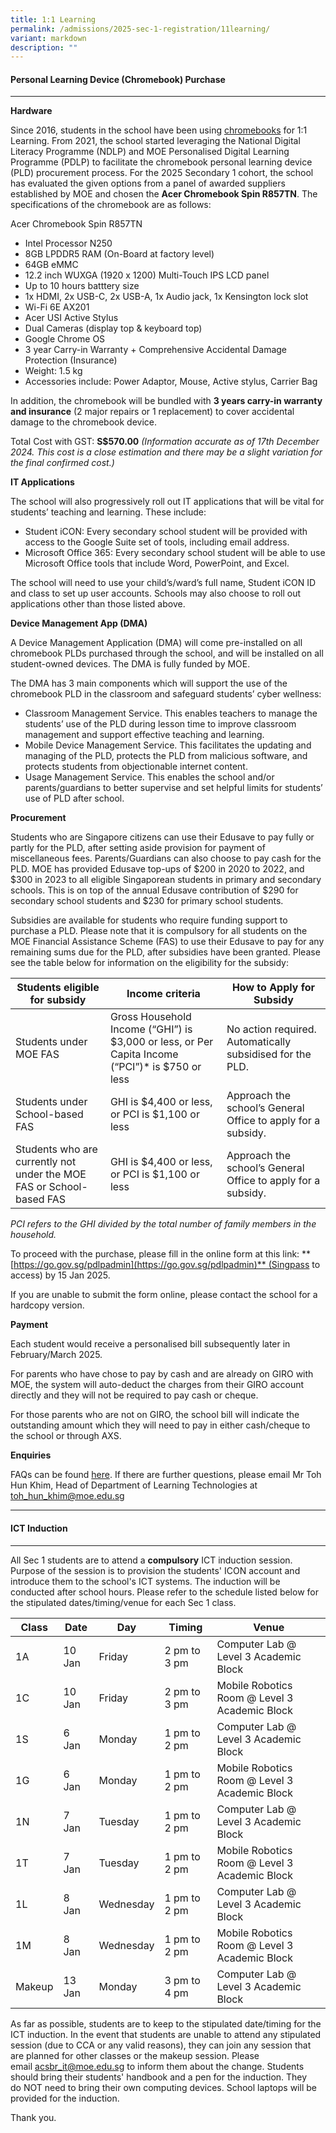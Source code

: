 ```yaml
---
title: 1:1 Learning
permalink: /admissions/2025-sec-1-registration/11learning/
variant: markdown
description: ""
---
```

#### **Personal Learning Device (Chromebook) Purchase** #####
----------------------------------------------------

**Hardware**

Since 2016, students in the school have been using [chromebooks](https://www.google.com/chromebook/) for 1:1 Learning. From 2021, the school started leveraging the National Digital Literacy Programme (NDLP) and MOE Personalised Digital Learning Programme (PDLP) to facilitate the chromebook personal learning device (PLD) procurement process. For the 2025 Secondary 1 cohort, the school has evaluated the given options from a panel of awarded suppliers established by MOE and chosen the **Acer Chromebook Spin R857TN**. The specifications of the chromebook are as follows:

Acer Chromebook Spin R857TN
* Intel Processor N250 
* 8GB LPDDR5 RAM (On-Board at factory level)
* 64GB eMMC
* 12.2 inch WUXGA (1920 x 1200) Multi-Touch IPS LCD panel
* Up to 10 hours batttery size		
* 1x HDMI, 2x USB-C, 2x USB-A, 1x Audio jack, 1x Kensington lock slot
* Wi-Fi 6E AX201
* Acer USI Active Stylus
* Dual Cameras (display top & keyboard top)
* Google Chrome OS
* 3 year Carry-in Warranty + Comprehensive Accidental Damage Protection (Insurance)
* Weight: 1.5 kg
* Accessories include: Power Adaptor, Mouse, Active stylus, Carrier Bag

In addition, the chromebook will be bundled with **3 years carry-in warranty and insurance** (2 major repairs or 1 replacement) to cover accidental damage to the chromebook device.

Total Cost with GST: **S$570.00**
*(Information accurate as of 17th December 2024. This cost is a close estimation and there may be a slight variation for the final confirmed cost.)*

**IT Applications**

The school will also progressively roll out IT applications that will be vital for students’ teaching and learning. These include: 
* Student iCON: Every secondary school student will be provided with access to the Google Suite set of tools, including email address.
*	Microsoft Office 365: Every secondary school student will be able to use Microsoft Office tools that include Word, PowerPoint, and Excel. 

The school will need to use your child’s/ward’s full name, Student iCON ID and class to set up user accounts. Schools may also choose to roll out applications other than those listed above.

**Device Management App (DMA)**

A Device Management Application (DMA) will come pre-installed on all chromebook PLDs purchased through the school, and will be installed on all student-owned devices. The DMA is fully funded by MOE.

The DMA has 3 main components which will support the use of the chromebook PLD in the classroom and safeguard students’ cyber wellness:
*  Classroom Management Service. This enables teachers to manage the students’ use of the PLD during lesson time to improve classroom management and support effective teaching and learning.
*  Mobile Device Management Service. This facilitates the updating and managing of the PLD, protects the PLD from malicious software, and protects students from objectionable internet content.
*  Usage Management Service. This enables the school and/or parents/guardians to better supervise and set helpful limits for students’ use of PLD after school.

**Procurement**

Students who are Singapore citizens can use their Edusave to pay fully or partly for the PLD, after setting aside provision for payment of miscellaneous fees. Parents/Guardians can also choose to pay cash for the PLD. MOE has provided Edusave top-ups of $200 in 2020 to 2022, and $300 in 2023 to all eligible Singaporean students in primary and secondary schools. This is on top of the annual Edusave contribution of $290 for secondary school students and $230 for primary school students.

Subsidies are available for students who require funding support to purchase a PLD. Please note that it is compulsory for all students on the MOE Financial Assistance Scheme (FAS) to use their Edusave to pay for any remaining sums due for the PLD, after subsidies have been granted. Please see the table below for information on the eligibility for the subsidy:



| Students eligible for subsidy | Income criteria | How to Apply for Subsidy |
| -------- | -------- | -------- |
| Students under MOE FAS | Gross Household Income (“GHI”) is $3,000 or less, or Per Capita Income (“PCI”)* is $750 or less | No action required. Automatically subsidised for the PLD.    |
| Students under School-based FAS | GHI is $4,400 or less, or PCI is $1,100 or less | Approach the school’s General Office to apply for a subsidy. |
 | Students who are currently not under the MOE FAS or School-based FAS | GHI is $4,400 or less, or PCI is $1,100 or less | Approach the school’s General Office to apply for a subsidy. |

*PCI refers to the GHI divided by the total number of family members in the household.*




To proceed with the purchase, please fill in the online form at this link: **[https://go.gov.sg/pdlpadmin](https://go.gov.sg/pdlpadmin)** (Singpass to access) by 15 Jan 2025.

If you are unable to submit the form online, please contact the school for a hardcopy version.


**Payment**

Each student would receive a personalised bill subsequently later in February/March 2025.

For parents who have chose to pay by cash and are already on GIRO with MOE, the system will auto-deduct the charges from their GIRO account directly and they will not be required to pay cash or cheque.

For those parents who are not on GIRO, the school bill will indicate the outstanding amount which they will need to pay in either cash/cheque to the school or through AXS.

**Enquiries**

FAQs can be found [here](https://go.gov.sg/acsbr-chromebook-faq). If there are further questions, please email Mr Toh Hun Khim, Head of Department of Learning Technologies at [toh_hun_khim@moe.edu.sg](mailto:toh_hun_khim@moe.edu.sg)

--------------------------------------------------------------------------------------------------------------------------------------

#### **ICT Induction** ####

--------------------------------------------------------------------------------------------------------------------------------------

All Sec 1 students are to attend a **compulsory** ICT induction session. Purpose of the session is to provision the students' ICON account and introduce them to the school's ICT systems. The induction will be conducted after school hours. Please refer to the schedule listed below for the stipulated dates/timing/venue for each Sec 1 class.


| Class | Date | Day | Timing | Venue |
| -------- | -------- | -------- | -------- | -------- |
| 1A | 10 Jan | Friday | 2 pm to 3 pm | Computer Lab @ Level 3 Academic Block |
| 1C | 10 Jan | Friday | 2 pm to 3 pm | Mobile Robotics Room @ Level 3 Academic Block |
| 1S | 6 Jan | Monday | 1 pm to 2 pm | Computer Lab @ Level 3 Academic Block |
| 1G | 6 Jan | Monday | 1 pm to 2 pm | Mobile Robotics Room @ Level 3 Academic Block |
| 1N | 7 Jan | Tuesday | 1 pm to 2 pm | Computer Lab @ Level 3 Academic Block |
| 1T | 7 Jan | Tuesday | 1 pm to 2 pm | Mobile Robotics Room @ Level 3 Academic Block |
| 1L | 8 Jan | Wednesday | 1 pm to 2 pm | Computer Lab @ Level 3 Academic Block |
| 1M | 8 Jan | Wednesday | 1 pm to 2 pm | Mobile Robotics Room @ Level 3 Academic Block |
| Makeup | 13 Jan| Monday | 3 pm to 4 pm | Computer Lab @ Level 3 Academic Block |

As far as possible, students are to keep to the stipulated date/timing for the ICT induction. In the event that students are unable to attend any stipulated session (due to CCA or any valid reasons), they can join any session that are planned for other classes or the makeup session. Please email [acsbr_it@moe.edu.sg](mailto:acsbr_it@moe.edu.sg) to inform them about the change. Students should bring their students' handbook and a pen for the induction. They do NOT need to bring their own computing devices. School laptops will be provided for the induction. 

Thank you.